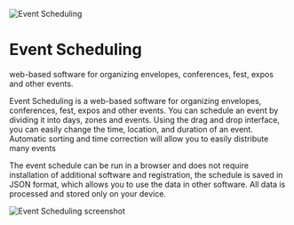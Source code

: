 ![Event Scheduling](https://repository-images.githubusercontent.com/842594024/b1730e26-55e6-4542-b382-02c83035714c)

# Event Scheduling
web-based software for organizing envelopes, conferences, fest, expos and other events.


Event Scheduling is a web-based software for organizing envelopes, conferences, fest, expos and other events. You can schedule an event by dividing it into days, zones and events. Using the drag and drop interface, you can easily change the time, location, and duration of an event. Automatic sorting and time correction will allow you to easily distribute many events

The event schedule can be run in a browser and does not require installation of additional software and registration, the schedule is saved in JSON format, which allows you to use the data in other software. All data is processed and stored only on your device.


![Event Scheduling screenshot](https://github.com/user-attachments/assets/eb10abd9-87d5-4c5e-8767-a70e67da8b47)
